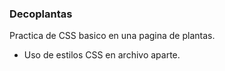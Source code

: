 ### Decoplantas
Practica de CSS basico en una pagina de plantas.
- Uso de estilos CSS en archivo aparte.

